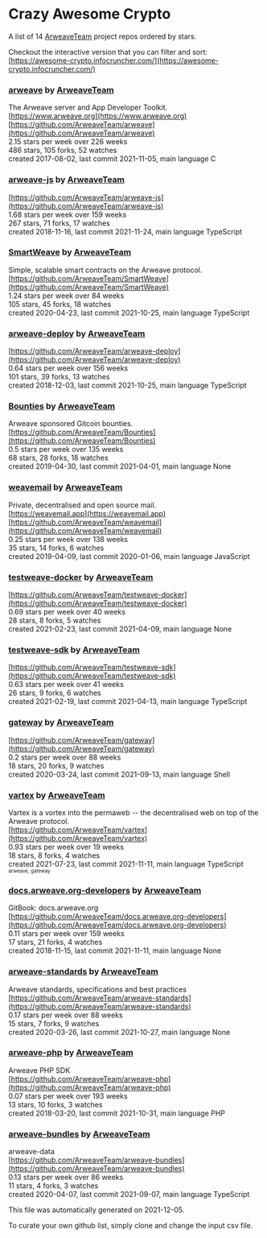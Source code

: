 # Crazy Awesome Crypto
A list of 14 [ArweaveTeam](https://github.com/ArweaveTeam) project repos ordered by stars.  

Checkout the interactive version that you can filter and sort: 
[https://awesome-crypto.infocruncher.com/](https://awesome-crypto.infocruncher.com/)  


### [arweave](https://github.com/ArweaveTeam/arweave) by [ArweaveTeam](https://github.com/ArweaveTeam)  
The Arweave server and App Developer Toolkit.  
[https://www.arweave.org](https://www.arweave.org)  
[https://github.com/ArweaveTeam/arweave](https://github.com/ArweaveTeam/arweave)  
2.15 stars per week over 226 weeks  
486 stars, 105 forks, 52 watches  
created 2017-08-02, last commit 2021-11-05, main language C  


### [arweave-js](https://github.com/ArweaveTeam/arweave-js) by [ArweaveTeam](https://github.com/ArweaveTeam)  
  
[https://github.com/ArweaveTeam/arweave-js](https://github.com/ArweaveTeam/arweave-js)  
1.68 stars per week over 159 weeks  
267 stars, 71 forks, 17 watches  
created 2018-11-16, last commit 2021-11-24, main language TypeScript  


### [SmartWeave](https://github.com/ArweaveTeam/SmartWeave) by [ArweaveTeam](https://github.com/ArweaveTeam)  
Simple, scalable smart contracts on the Arweave protocol.  
[https://github.com/ArweaveTeam/SmartWeave](https://github.com/ArweaveTeam/SmartWeave)  
1.24 stars per week over 84 weeks  
105 stars, 45 forks, 18 watches  
created 2020-04-23, last commit 2021-10-25, main language TypeScript  


### [arweave-deploy](https://github.com/ArweaveTeam/arweave-deploy) by [ArweaveTeam](https://github.com/ArweaveTeam)  
  
[https://github.com/ArweaveTeam/arweave-deploy](https://github.com/ArweaveTeam/arweave-deploy)  
0.64 stars per week over 156 weeks  
101 stars, 39 forks, 13 watches  
created 2018-12-03, last commit 2021-10-25, main language TypeScript  


### [Bounties](https://github.com/ArweaveTeam/Bounties) by [ArweaveTeam](https://github.com/ArweaveTeam)  
Arweave sponsored Gitcoin bounties.  
[https://github.com/ArweaveTeam/Bounties](https://github.com/ArweaveTeam/Bounties)  
0.5 stars per week over 135 weeks  
68 stars, 28 forks, 18 watches  
created 2019-04-30, last commit 2021-04-01, main language None  


### [weavemail](https://github.com/ArweaveTeam/weavemail) by [ArweaveTeam](https://github.com/ArweaveTeam)  
Private, decentralised and open source mail.  
[https://weavemail.app](https://weavemail.app)  
[https://github.com/ArweaveTeam/weavemail](https://github.com/ArweaveTeam/weavemail)  
0.25 stars per week over 138 weeks  
35 stars, 14 forks, 6 watches  
created 2019-04-09, last commit 2020-01-06, main language JavaScript  


### [testweave-docker](https://github.com/ArweaveTeam/testweave-docker) by [ArweaveTeam](https://github.com/ArweaveTeam)  
  
[https://github.com/ArweaveTeam/testweave-docker](https://github.com/ArweaveTeam/testweave-docker)  
0.69 stars per week over 40 weeks  
28 stars, 8 forks, 5 watches  
created 2021-02-23, last commit 2021-04-09, main language None  


### [testweave-sdk](https://github.com/ArweaveTeam/testweave-sdk) by [ArweaveTeam](https://github.com/ArweaveTeam)  
  
[https://github.com/ArweaveTeam/testweave-sdk](https://github.com/ArweaveTeam/testweave-sdk)  
0.63 stars per week over 41 weeks  
26 stars, 9 forks, 6 watches  
created 2021-02-19, last commit 2021-04-13, main language TypeScript  


### [gateway](https://github.com/ArweaveTeam/gateway) by [ArweaveTeam](https://github.com/ArweaveTeam)  
  
[https://github.com/ArweaveTeam/gateway](https://github.com/ArweaveTeam/gateway)  
0.2 stars per week over 88 weeks  
18 stars, 20 forks, 9 watches  
created 2020-03-24, last commit 2021-09-13, main language Shell  


### [vartex](https://github.com/ArweaveTeam/vartex) by [ArweaveTeam](https://github.com/ArweaveTeam)  
Vartex is a vortex into the permaweb -- the decentralised web on top of the Arweave protocol.  
[https://github.com/ArweaveTeam/vartex](https://github.com/ArweaveTeam/vartex)  
0.93 stars per week over 19 weeks  
18 stars, 8 forks, 4 watches  
created 2021-07-23, last commit 2021-11-11, main language TypeScript  
<sub><sup>arweave, gateway</sup></sub>


### [docs.arweave.org-developers](https://github.com/ArweaveTeam/docs.arweave.org-developers) by [ArweaveTeam](https://github.com/ArweaveTeam)  
GitBook: docs.arweave.org  
[https://github.com/ArweaveTeam/docs.arweave.org-developers](https://github.com/ArweaveTeam/docs.arweave.org-developers)  
0.11 stars per week over 159 weeks  
17 stars, 21 forks, 4 watches  
created 2018-11-15, last commit 2021-11-11, main language None  


### [arweave-standards](https://github.com/ArweaveTeam/arweave-standards) by [ArweaveTeam](https://github.com/ArweaveTeam)  
Arweave standards, specifications and best practices   
[https://github.com/ArweaveTeam/arweave-standards](https://github.com/ArweaveTeam/arweave-standards)  
0.17 stars per week over 88 weeks  
15 stars, 7 forks, 9 watches  
created 2020-03-26, last commit 2021-10-27, main language None  


### [arweave-php](https://github.com/ArweaveTeam/arweave-php) by [ArweaveTeam](https://github.com/ArweaveTeam)  
Arweave PHP SDK  
[https://github.com/ArweaveTeam/arweave-php](https://github.com/ArweaveTeam/arweave-php)  
0.07 stars per week over 193 weeks  
13 stars, 10 forks, 3 watches  
created 2018-03-20, last commit 2021-10-31, main language PHP  


### [arweave-bundles](https://github.com/ArweaveTeam/arweave-bundles) by [ArweaveTeam](https://github.com/ArweaveTeam)  
arweave-data  
[https://github.com/ArweaveTeam/arweave-bundles](https://github.com/ArweaveTeam/arweave-bundles)  
0.13 stars per week over 86 weeks  
11 stars, 4 forks, 3 watches  
created 2020-04-07, last commit 2021-09-07, main language TypeScript  


This file was automatically generated on 2021-12-05.  

To curate your own github list, simply clone and change the input csv file.  